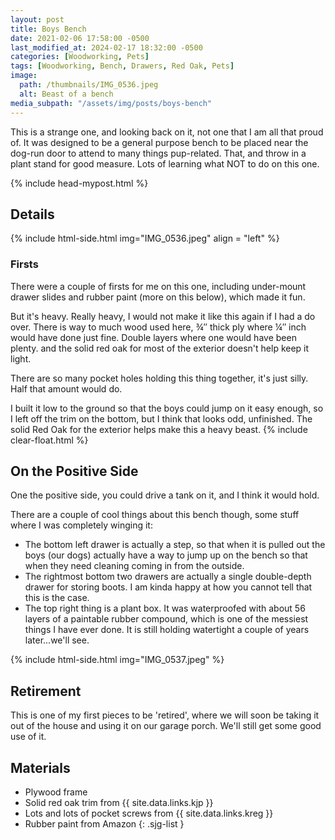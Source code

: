 ```yaml
---
layout: post
title: Boys Bench
date: 2021-02-06 17:58:00 -0500
last_modified_at: 2024-02-17 18:32:00 -0500
categories: [Woodworking, Pets]
tags: [Woodworking, Bench, Drawers, Red Oak, Pets]
image:
  path: /thumbnails/IMG_0536.jpeg
  alt: Beast of a bench
media_subpath: "/assets/img/posts/boys-bench"
---
```


This is a strange one, and looking back on it, not one that I am all that proud of. It was designed to be a general purpose bench to be placed near the dog-run door to attend to many things pup-related. That, and throw in a plant stand for good measure. Lots of learning what NOT to do on this one.

{% include head-mypost.html %}

## Details

{% include html-side.html img="IMG_0536.jpeg" align = "left" %}

### Firsts

There were a couple of firsts for me on this one, including under-mount drawer slides and rubber paint (more on this below), which made it fun.

But it's heavy. Really heavy, I would not make it like this again if I had a do over. There is way to much wood used here, &#xBE;&Prime; thick ply where &#xBC;&Prime; inch would have done just fine. Double layers where one would have been plenty. and the solid red oak for most of the exterior doesn't help keep it light.

There are so many pocket holes holding this thing together, it's just silly. Half that amount would do.

I built it low to the ground so that the boys could jump on it easy enough, so I left off the trim on the bottom, but I think that looks odd, unfinished.
The solid Red Oak for the exterior helps make this a heavy beast.
{% include clear-float.html %}

## On the Positive Side

One the positive side, you could drive a tank on it, and I think it would hold.

There are a couple of cool things about this bench though, some stuff where I was completely winging it:

- The bottom left drawer is actually a step, so that when it is pulled out the boys (our dogs) actually have a way to jump up on the bench so that when they need cleaning coming in from the outside.
- The rightmost bottom two drawers are actually a single double-depth drawer for storing boots. I am kinda happy at how you cannot tell that this is the case.
- The top right thing is a plant box. It was waterproofed with about 56 layers of a paintable rubber compound, which is one of the messiest things I have ever done. It is still holding watertight a couple of years later...we'll see.

{% include html-side.html img="IMG_0537.jpeg" %}

## Retirement

This is one of my first pieces to be 'retired', where we will soon be taking it out of the house and using it on our garage porch. We'll still get some good use of it.

## Materials

- Plywood frame
- Solid red oak trim from {{ site.data.links.kjp }}
- Lots and lots of pocket screws from {{ site.data.links.kreg }}
- Rubber paint from Amazon
  {: .sjg-list }
